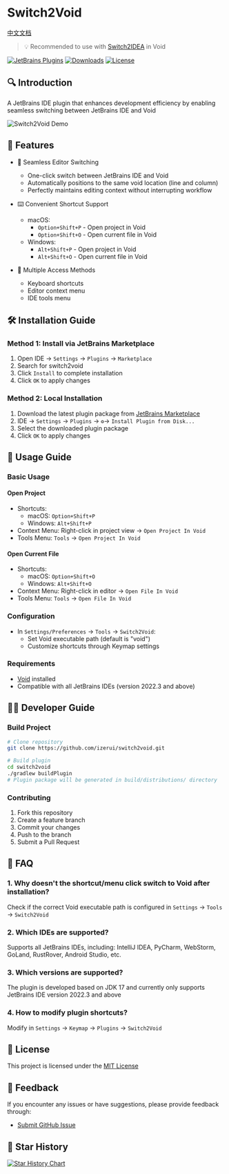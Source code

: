 # Switch2Void

[中文文档](README_zh.md)

> 💡 Recommended to use with [Switch2IDEA](https://github.com/qczone/switch2idea) in Void


[![JetBrains Plugins](https://img.shields.io/jetbrains/plugin/v/26309-switch2void?label=JetBrains%20Marketplace&style=for-the-badge&logo=intellij-idea)](https://plugins.jetbrains.com/plugin/26309-switch2void)
[![Downloads](https://img.shields.io/jetbrains/plugin/d/26309-switch2void?style=for-the-badge&logo=intellij-idea)](https://plugins.jetbrains.com/plugin/26309-switch2void)
[![License](https://img.shields.io/badge/license-MIT-blue.svg?style=for-the-badge)](LICENSE)

## 🔍 Introduction
A JetBrains IDE plugin that enhances development efficiency by enabling seamless switching between JetBrains IDE and Void

![Switch2Void Demo](images/switch-show.gif)

## 🌟 Features

- 🚀 Seamless Editor Switching
  - One-click switch between JetBrains IDE and Void
  - Automatically positions to the same void location (line and column)
  - Perfectly maintains editing context without interrupting workflow

- ⌨️ Convenient Shortcut Support
  - macOS:
    - `Option+Shift+P` - Open project in Void
    - `Option+Shift+O` - Open current file in Void
  - Windows:
    - `Alt+Shift+P` - Open project in Void
    - `Alt+Shift+O` - Open current file in Void

- 🔧 Multiple Access Methods
  - Keyboard shortcuts
  - Editor context menu
  - IDE tools menu

## 🛠️ Installation Guide

### Method 1: Install via JetBrains Marketplace
1. Open IDE → `Settings` → `Plugins` → `Marketplace`
2. Search for switch2void
3. Click `Install` to complete installation
4. Click `OK` to apply changes

### Method 2: Local Installation
1. Download the latest plugin package from [JetBrains Marketplace](https://plugins.jetbrains.com/plugin/26309-switch2void)
2. IDE → `Settings` → `Plugins` → `⚙️`→ `Install Plugin from Disk...`
3. Select the downloaded plugin package
4. Click `OK` to apply changes


## 🚀 Usage Guide

### Basic Usage

#### Open Project
- Shortcuts:
  - macOS: `Option+Shift+P` 
  - Windows: `Alt+Shift+P`
- Context Menu: Right-click in project view → `Open Project In Void`
- Tools Menu: `Tools` → `Open Project In Void`

#### Open Current File
- Shortcuts:
  - macOS: `Option+Shift+O` 
  - Windows: `Alt+Shift+O`
- Context Menu: Right-click in editor → `Open File In Void`
- Tools Menu: `Tools` → `Open File In Void`

### Configuration
- In `Settings/Preferences` → `Tools` → `Switch2Void`:
  - Set Void executable path (default is "void")
  - Customize shortcuts through Keymap settings

### Requirements
- [Void](https://voideditor.com) installed
- Compatible with all JetBrains IDEs (version 2022.3 and above)

## 🧑‍💻 Developer Guide

### Build Project
```bash
# Clone repository
git clone https://github.com/izerui/switch2void.git

# Build plugin
cd switch2void
./gradlew buildPlugin  
# Plugin package will be generated in build/distributions/ directory
```

### Contributing
1. Fork this repository
2. Create a feature branch
3. Commit your changes
4. Push to the branch
5. Submit a Pull Request

## 🙋 FAQ 

### 1. Why doesn't the shortcut/menu click switch to Void after installation?
Check if the correct Void executable path is configured in `Settings` → `Tools` → `Switch2Void`

### 2. Which IDEs are supported?
Supports all JetBrains IDEs, including: IntelliJ IDEA, PyCharm, WebStorm, GoLand, RustRover, Android Studio, etc.

### 3. Which versions are supported?
The plugin is developed based on JDK 17 and currently only supports JetBrains IDE version 2022.3 and above

### 4. How to modify plugin shortcuts?
Modify in `Settings` → `Keymap` → `Plugins` → `Switch2Void`

## 📄 License
This project is licensed under the [MIT License](LICENSE)


## 📮 Feedback
If you encounter any issues or have suggestions, please provide feedback through:
- [Submit GitHub Issue](https://github.com/qczone/switch2void/issues) 

## 🌟 Star History

[![Star History Chart](https://api.star-history.com/svg?repos=qczone/switch2void&type=Date)](https://star-history.com/#qczone/switch2void&Date)